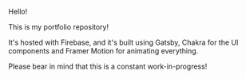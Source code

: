 Hello!

This is my portfolio repository!

It's hosted with Firebase, and it's built using Gatsby, Chakra for the UI components and Framer Motion for animating everything.

Please bear in mind that this is a constant work-in-progress! 
